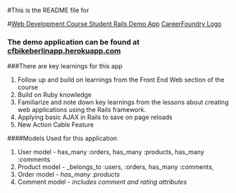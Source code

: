 #This is the README file for

#[Web Development Course Student Rails Demo App](http://www.careerfoundry.com)
[CareerFoundry Logo](http://en.webrazzi.com/wp-content/uploads/2014/06/CareerFoundry-logo.jpg)
### The demo application can be found at [cfbikeberlinapp.herokuapp.com](https://afbikeberlin.herokuapp.com/)
###There are key learnings for this app
1. Follow up and build on learnings from the Front End Web section of the course
2. Build on Ruby knowledge
3. Familiarize and note down key learnings from the lessons about creating web applications using the Rails framework.
4. Applying basic AJAX in Rails to save on page reloads
5. New Action Cable Feature

####Models Used for this application
1. User model - has_many :orders, has_many :products, has_many :comments
2. Product model - _belongs_to :users, :orders, has_many :comments,
3. Order model - _has_many :products_
4. Comment model - _includes comment and rating attributes_